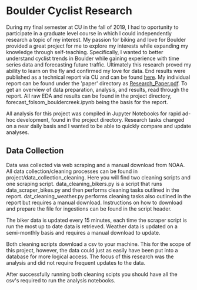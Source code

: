 # Boulder Cyclist Research

During my final semester at CU in the fall of 2019, I had to oportunity to participate in a graduate level course in which I could independently research a topic of my interest. My passion for biking and love for Boulder provided a great project for me to explore my interests while expanding my knowledge through self-teaching. Specifically, I wanted to better understand cyclist trends in Boulder while gaining experience with time series data and forecasting future traffic. Ultimately this research proved my ability to learn on the fly and confirmed my love for data. End results were published as a technical report via CU and can be found [here](https://scholar.colorado.edu/concern/reports/3j333305f). My individual report can be found under the 'paper' directory as [Research_Paper.pdf](https://github.com/jamu0075/Boulder-Bike-Research/blob/master/csci-4831-7000/paper/Research_Paper.pdf). To get an overview of data preparation, analysis, and results, read through the report. All raw EDA and results can be found in the project directory, forecast_folsom_bouldercreek.ipynb being the basis for the report.

All analysis for this project was compiled in Jupyter Notebooks for rapid ad-hoc development, found in the project directory. Research tasks changed on a near daily basis and I wanted to be able to quickly compare and update analyses.

## Data Collection

Data was collected via web scraping and a manual download from NOAA. All data collection/cleaning processes can be found in project/data_collection_cleaning. Here you will find two cleaning scripts and one scraping script. data_cleaning_bikers.py is a script that runs data_scraper_bikes.py and then performs cleaning tasks outlined in the report. dat_cleaning_weather.py performs cleaning tasks also outlined in the report but requires a manual download. Instructions on how to download and prepare the file for ingestions can be found in the script header.

The biker data is updated every 15 minutes, each time the scraper script is run the most up to date data is retrieved. Weather data is updated on a semi-monthly basis and requires a manual download to update.

Both cleaning scripts download a csv to your machine. This for the scope of this project, however, the data could just as easily have been put into a database for more logical access. The focus of this research was the analysis and did not require frequent updates to the data.

After successfully running both cleaning scipts you should have all the csv's required to run the analysis notebooks.
